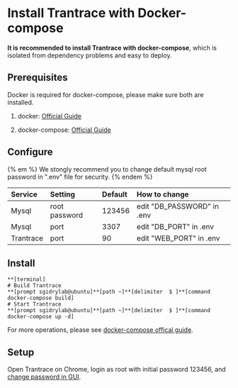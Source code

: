 # Install Trantrace with Docker-compose

**It is recommended to install Trantrace with docker-compose**, which is isolated from dependency problems and easy to deploy.

## Prerequisites

Docker is required for docker-compose, please make sure both are installed.

1. docker: [Official Guide](https://docs.docker.com/install/)

2. docker-compose: [Official Guide](https://docs.docker.com/compose/install/)  


## Configure

{% em %} We stongly recommend you to change default mysql root password in ".env" file for security. {% endem %}

| Service | Setting | Default | How to change |
| :--- | :--- | :--- | :--- |
| Mysql | root password | 123456 | edit "DB\_PASSWORD" in .env |
| Mysql | port | 3307 | edit "DB\_PORT" in .env |
| Trantrace | port | 90 | edit "WEB\_PORT" in .env |

## Install

```
**[terminal]
# Build Trantrace
**[prompt sgidrylab@ubuntu]**[path ~]**[delimiter  $ ]**[command docker-compose build]
# Start Trantrace
**[prompt sgidrylab@ubuntu]**[path ~]**[delimiter  $ ]**[command docker-compose up -d]
```

For more operations, please see [docker-compose offical guide](https://docs.docker.com/compose/reference/overview/).

## Setup

Open Trantrace on Chrome, login as root with initial password 123456, and [change password in GUI](../interface/root.md#change-password).
